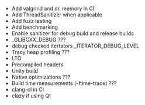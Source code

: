 - Add valgrind and dr. memory in CI
- Add ThreadSanitizer when applicable
- Add fuzz testing
- Add benchmarking
- Enable sanitizer for debug build and release builds
- _GLIBCXX_DEBUG ???
- debug checked itertators _ITERATOR_DEBUG_LEVEL
- Tracy heap profiling ???
- LTO
- Precompiled headers
- Unity build
- Native optimizations ???
- Build time measurements (-ftime-trace) ???
- clang-cl in CI
- clazy if using Qt 